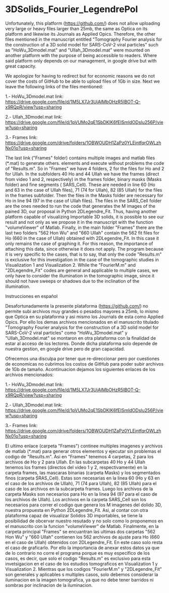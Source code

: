 # 3DSolids_Fourier_LegendrePol

Unfortunately, this platform (https://github.com/) does not allow uploading very large or heavy files larger 
than 25mb, the same as Optica on its platform and likewise its Journals as Applied Opics. Therefore, the other 
files mentioned in the manuscript entitled "Tomography Fourier analysis for the construction of a 3D solid 
model for SARS-CoV-2 viral particles" such as "HoWu_3Dmodel.mat" and "Ullah_3Dmodel.mat" were mounted on 
another platform with the purpose of being accessible to readers. Where said platform only depends on our 
management, in google drive but with great capacity.

We apologize for having to redirect but for economic reasons we do not cover the costs of GitHub to be
able to upload files of 1Gb in size. Next we leave the following links of the files mentioned:

1.- HoWu_3Dmodel.mat   link: https://drive.google.com/file/d/1M5LX7Jr3UiAIMbOHzR5IBOT-Q-x9RQpR/view?usp=sharing

2.- Ullah_3Dmodel.mat  link: https://drive.google.com/file/d/1pVUMo2qE1SbDKlK6fEISmIdODslu256P/view?usp=sharing

3.- Frames             link: https://drive.google.com/drive/folders/1OBWOUDH1ZaPz0YLEjntfqrOWLzhNx01o?usp=sharing

The last link ("Frames" folder) contains multiple images and matlab files (*.mat) to generate others.
elements and execute without problems the code of "Results.m". So in "Frames" we have 4 folders, 2 for the
files for Ho and 2 for Ullah. In the subfolders 40 Ho and 44 Ullah we have the frames (direct from video 1 and 2,
respectively) in the frames folder, binary masks (Masks folder) and fine segments (
SARS_Cell). These are needed in line 60 (Ho and 63 in the case of Ullah files), 71 (74 for Ullah),
82 (85 Ullah) for the files in the frames subfolder. Then the files in the Masks folder are
necessary for Ho in line 94 (97 in the case of Ullah files).
The files in the SARS_Cell folder are the ones needed to run the code that generates the M images of the
pained 3D, our proposal in Python 2DLegendre_Fit. Thus, having another platform capable of visualizing
Importable 3D solids, it is possible to see our result and not only as we propose it in the
manuscript with the function "volumeViewer" of Matlab.
Finally, in the main folder "Frames" there are the last two folders "562 Hon Wu" and "660 Ullah"
contain the 562 fit files for Ho (660 in the case of Ullah) obtained with 2DLegendre_Fit. In this case
it only remains the case of graphing it. For this reason, the importance of attaching this data, since otherwise
it does not apply. The program because it is very specific to the cases, that is to say, that only the code 
"Results.m" is exclusive for this investigation in the case of the tomographic studies in Visualization 1 and 
Visualization 2. While the "FourierM.m" and "2DLegendre_Fit" codes are general and applicable to multiple cases, 
we only have to consider the illumination in the tomographic image, since it should not have sweeps or shadows 
due to the inclination of the illumination.


Instrucciones en español

Desafortunadamente la presente plataforma (https://github.com/) no permite subi archivos muy grandes o pesados
mayores a 25mb, lo mismo que Optica en su plataforma y asi mismo los Journals de esta como Applied Opics. Por
ello los demas archivos mencionados en el manuscrito titulado "Tomography Fourier analysis for the construction 
of a 3D solid model for SARS-CoV-2 viral particles" como "HoWu_3Dmodel.mat" y "Ullah_3Dmodel.mat" se montaron 
en otra plataforma con la finalidad de estar al acceso de los lectores. Donde dicha plataforma solo depende de 
nuestra gestion, en google drive pero de gran capacidad. 

Ofrecemos una disculpa por tener que re-direccionar pero por cuestiones de economicas no cubrimos los costos de
GitHub para poder subir archivos de 1Gb de tamaño. Acontinuacion dejamos los siguientes enlaces de los archivos
mencionados:

1.- HoWu_3Dmodel.mat   link: https://drive.google.com/file/d/1M5LX7Jr3UiAIMbOHzR5IBOT-Q-x9RQpR/view?usp=sharing

2.- Ullah_3Dmodel.mat  link: https://drive.google.com/file/d/1pVUMo2qE1SbDKlK6fEISmIdODslu256P/view?usp=sharing

3.- Frames             link: https://drive.google.com/drive/folders/1OBWOUDH1ZaPz0YLEjntfqrOWLzhNx01o?usp=sharing


El ultimo enlace (carpeta "Frames") continee multiples imagenes y archivos de matlab (*.mat) para generar otros 
elementos y ejecutar sin problemas el codigo de "Results.m". Asi en "Frames" tenemos 4 carpetas, 2 para los 
archivos de Ho y 2 para Ullah. En las subcarpetas 40 Ho y 44 Ullah tenemos los frames (directos del video 1 y 2, 
respectivamente) en la carpeta frames, las mascaras binarias (carpeta Masks) y los segmentados finos (carpeta 
SRAS_Cell). Estas son necesarias en la linea 60 (Ho y 63 en el caso de los archivos de Ullah), 71 (74 para Ullah),
82 (85 Ullah) para el caso de los archivos en la subcarpeta frames. Luego los archivos de la carpeta Masks son 
necesarios para Ho en la linea 94 (97 para el caso de los archivos de Ullah).
Los archivos en la carpeta SARS_Cell son los necesarios para correr el codigo que genera los M imagenes del 
dolido 3D, nuestra propuesta en Python 2DLegendre_Fit. Asi, al contar con otra plataforma capaz de visualizar 
Solidos 3D importables, se tiene la posibilidad de obcervar nuestro resutado y no solo como lo proponemos en el 
manuscrito con la funcion "volumeViewer" de Matlab.
Finalmente, en la carpeta principal "Frames" se encuantran las ultimas dos carpetas "562 Hon Wu" y "660 Ullah" 
contienen los 562 archivos de ajuste para Ho (660 en el caso de Ullah) obtenidos con 2DLegendre_Fit. En este caso
solo resta el caso de graficarlo. Por ello la importancia de anexar estos datos ya que de lo contrario no corre 
el programa porque es muy especifico de los casos, es decir, que solo el codigo "Results.m" es exclusivo para 
esta invetsigacion en el caso de los estudios tomograficos en Visualization 1 y Visualization 2. Mientras que los 
codigos "FourierM.m" y "2DLegendre_Fit" son generales y aplicables s multiples casos, solo debemos considerar la
iluminacion en la imagen tomografica, ya que no debe tener barridos ni sombras por inclinacion de la iluminacion. 


